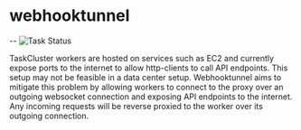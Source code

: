 # webhooktunnel
--
![Task Status](https://github.taskcluster.net/v1/repository/taskcluster/webhooktunnel/master/badge.svg)

TaskCluster workers are hosted on services such as EC2 and currently expose ports to the internet to allow http-clients to call API endpoints. This setup may not be feasible in a data center setup. Webhooktunnel aims to mitigate this problem by allowing workers to connect to the proxy over an outgoing websocket connection and exposing API endpoints to the internet. Any incoming requests will be reverse proxied to the worker over its outgoing connection. 
